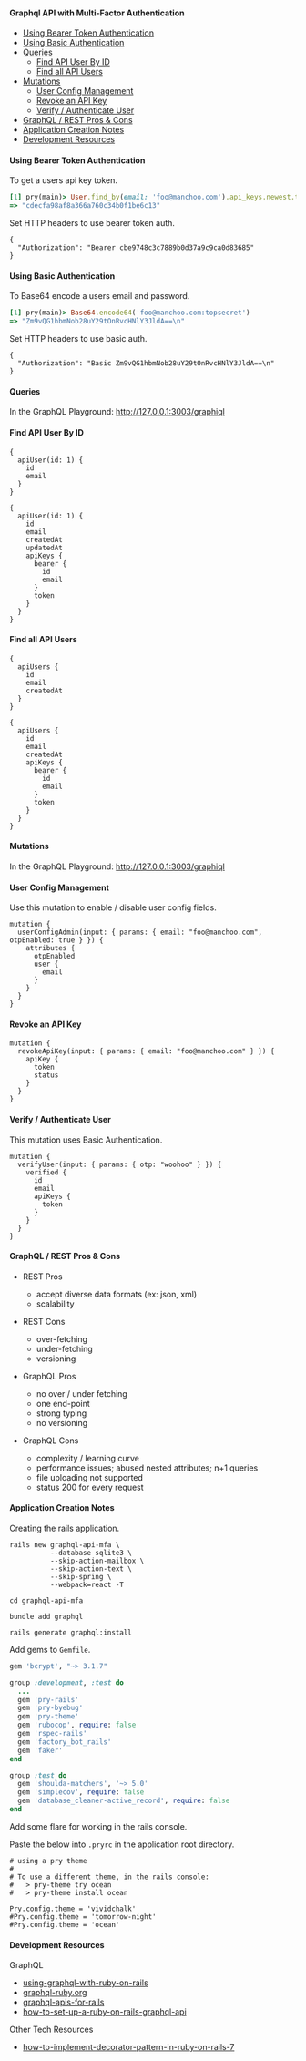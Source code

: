 
#### Graphql API with Multi-Factor Authentication

- [Using Bearer Token Authentication](#using-bearer-token-authentication)
- [Using Basic Authentication](#using-basic-authentication)
- [Queries](#queries)
  - [Find API User By ID](#find-api-user-by-id)
  - [Find all API Users](#find-all-api-users)
- [Mutations](#mutations)
  - [User Config Management](#user-config-management)
  - [Revoke an API Key](#revoke-an-api-key)
  - [Verify / Authenticate User](#verify--authenticate-user)
- [GraphQL / REST Pros & Cons](#graphql--rest-pros--cons)
- [Application Creation Notes](#application-creation-notes)
- [Development Resources](#development-resources)


#### Using Bearer Token Authentication

To get a users api key token.
```ruby
[1] pry(main)> User.find_by(email: 'foo@manchoo.com').api_keys.newest.token
=> "cdecfa98af8a366a760c34b0f1be6c13"
```

Set HTTP headers to use bearer token auth.
```
{
  "Authorization": "Bearer cbe9748c3c7889b0d37a9c9ca0d83685"
}
```

#### Using Basic Authentication

To Base64 encode a users email and password.
```ruby
[1] pry(main)> Base64.encode64('foo@manchoo.com:topsecret')
=> "Zm9vQG1hbmNob28uY29tOnRvcHNlY3JldA==\n"
```

Set HTTP headers to use basic auth.
```
{
  "Authorization": "Basic Zm9vQG1hbmNob28uY29tOnRvcHNlY3JldA==\n"
}
```


#### Queries
In the GraphQL Playground: http://127.0.0.1:3003/graphiql


#### Find API User By ID
```
{
  apiUser(id: 1) {
    id
    email
  } 
}
```

```
{
  apiUser(id: 1) {
    id
    email
    createdAt
    updatedAt
    apiKeys {
      bearer {
        id
        email
      }
      token
    }
  }
}
```

#### Find all API Users
```
{
  apiUsers {
    id
    email
    createdAt
  }
}
```

```
{
  apiUsers {
    id
    email
    createdAt
    apiKeys {
      bearer {
        id
        email
      }
      token
    }
  }
}
```

#### Mutations

In the GraphQL Playground: http://127.0.0.1:3003/graphiql


#### User Config Management

Use this mutation to enable / disable user config fields.
```
mutation {
  userConfigAdmin(input: { params: { email: "foo@manchoo.com", otpEnabled: true } }) {
    attributes {
      otpEnabled
      user {
        email
      }
    }
  }
}
```


#### Revoke an API Key

```
mutation {
  revokeApiKey(input: { params: { email: "foo@manchoo.com" } }) {
    apiKey {
      token
      status
    }
  }
}
```


#### Verify / Authenticate User

This mutation uses Basic Authentication.

```
mutation {
  verifyUser(input: { params: { otp: "woohoo" } }) {
    verified {
      id
      email
      apiKeys {
        token
      }
    }
  }
}
```


#### GraphQL / REST Pros & Cons

- REST Pros
  - accept diverse data formats (ex: json, xml)
  - scalability

- REST Cons
  - over-fetching
  - under-fetching
  - versioning

- GraphQL Pros
  - no over / under fetching
  - one end-point
  - strong typing
  - no versioning

- GraphQL Cons
  - complexity / learning curve
  - performance issues; abused nested attributes; n+1 queries
  - file uploading not supported
  - status 200 for every request


#### Application Creation Notes

Creating the rails application.
```
rails new graphql-api-mfa \
          --database sqlite3 \
          --skip-action-mailbox \
          --skip-action-text \
          --skip-spring \
          --webpack=react -T

cd graphql-api-mfa

bundle add graphql

rails generate graphql:install
```

Add gems to `Gemfile`.

```ruby
gem 'bcrypt', "~> 3.1.7"

group :development, :test do
  ...
  gem 'pry-rails'
  gem 'pry-byebug'
  gem 'pry-theme'
  gem 'rubocop', require: false
  gem 'rspec-rails'
  gem 'factory_bot_rails'
  gem 'faker'
end

group :test do
  gem 'shoulda-matchers', '~> 5.0'
  gem 'simplecov', require: false
  gem 'database_cleaner-active_record', require: false
end
```

Add some flare for working in the rails console.

Paste the below into `.pryrc` in the application root directory.
```
# using a pry theme
#
# To use a different theme, in the rails console:
#   > pry-theme try ocean
#   > pry-theme install ocean

Pry.config.theme = 'vividchalk'
#Pry.config.theme = 'tomorrow-night'
#Pry.config.theme = 'ocean'
```


#### Development Resources

GraphQL

- [using-graphql-with-ruby-on-rails](https://www.apollographql.com/blog/community/backend/using-graphql-with-ruby-on-rails/)
- [graphql-ruby.org](https://graphql-ruby.org/)
- [graphql-apis-for-rails](https://www.honeybadger.io/blog/graphql-apis-for-rails/)
- [how-to-set-up-a-ruby-on-rails-graphql-api](https://www.digitalocean.com/community/tutorials/how-to-set-up-a-ruby-on-rails-graphql-api)

Other Tech Resources

- [how-to-implement-decorator-pattern-in-ruby-on-rails-7](https://dev.to/vladhilko/how-to-implement-decorator-pattern-in-ruby-on-rails-7ji)
